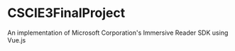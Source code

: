 # CSCIE3FinalProject
An implementation of Microsoft Corporation's Immersive Reader SDK using Vue.js
